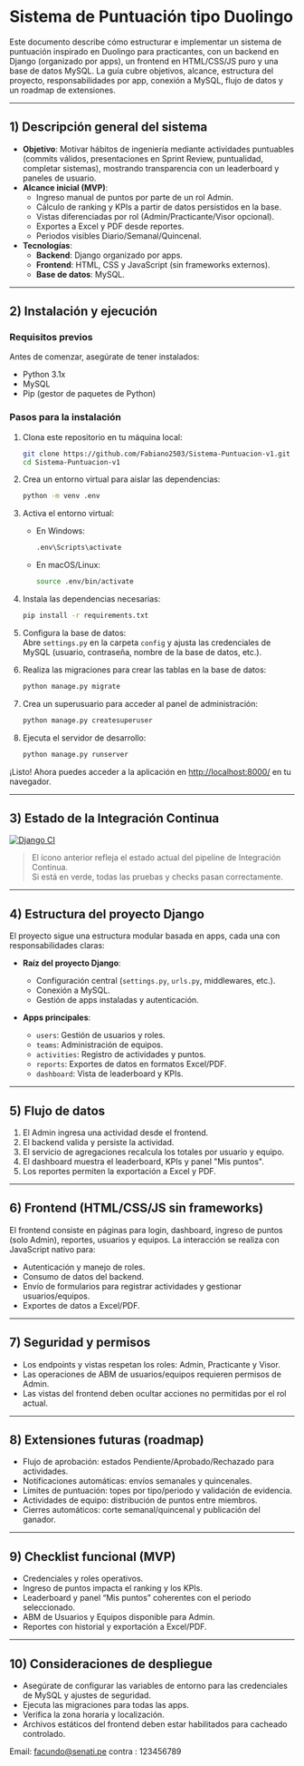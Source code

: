 # Sistema de Puntuación tipo Duolingo

Este documento describe cómo estructurar e implementar un sistema de puntuación inspirado en Duolingo para practicantes, con un backend en Django (organizado por apps), un frontend en HTML/CSS/JS puro y una base de datos MySQL. La guía cubre objetivos, alcance, estructura del proyecto, responsabilidades por app, conexión a MySQL, flujo de datos y un roadmap de extensiones.

---

## 1) Descripción general del sistema

- **Objetivo**: Motivar hábitos de ingeniería mediante actividades puntuables (commits válidos, presentaciones en Sprint Review, puntualidad, completar sistemas), mostrando transparencia con un leaderboard y paneles de usuario.
- **Alcance inicial (MVP)**:
  - Ingreso manual de puntos por parte de un rol Admin.
  - Cálculo de ranking y KPIs a partir de datos persistidos en la base.
  - Vistas diferenciadas por rol (Admin/Practicante/Visor opcional).
  - Exportes a Excel y PDF desde reportes.
  - Periodos visibles Diario/Semanal/Quincenal.
- **Tecnologías**:
  - **Backend**: Django organizado por apps.
  - **Frontend**: HTML, CSS y JavaScript (sin frameworks externos).
  - **Base de datos**: MySQL.

---

## 2) Instalación y ejecución

### Requisitos previos

Antes de comenzar, asegúrate de tener instalados:

- Python 3.1x
- MySQL
- Pip (gestor de paquetes de Python)

### Pasos para la instalación

1. Clona este repositorio en tu máquina local:

    ```bash
    git clone https://github.com/Fabiano2503/Sistema-Puntuacion-v1.git
    cd Sistema-Puntuacion-v1
    ```

2. Crea un entorno virtual para aislar las dependencias:

    ```bash
    python -m venv .env
    ```

3. Activa el entorno virtual:

    - En Windows:

      ```bash
      .env\Scripts\activate
      ```

    - En macOS/Linux:

      ```bash
      source .env/bin/activate
      ```

4. Instala las dependencias necesarias:

    ```bash
    pip install -r requirements.txt
    ```

5. Configura la base de datos:  
   Abre `settings.py` en la carpeta `config` y ajusta las credenciales de MySQL (usuario, contraseña, nombre de la base de datos, etc.).

6. Realiza las migraciones para crear las tablas en la base de datos:

    ```bash
    python manage.py migrate
    ```

7. Crea un superusuario para acceder al panel de administración:

    ```bash
    python manage.py createsuperuser
    ```

8. Ejecuta el servidor de desarrollo:

    ```bash
    python manage.py runserver
    ```

¡Listo! Ahora puedes acceder a la aplicación en [http://localhost:8000/](http://localhost:8000/) en tu navegador.

---

## 3) Estado de la Integración Continua

[![Django CI](https://github.com/Fabiano2503/Sistema-Puntuacion-v1/actions/workflows/django.yml/badge.svg)](https://github.com/Fabiano2503/Sistema-Puntuacion-v1/actions/workflows/django.yml)

> El ícono anterior refleja el estado actual del pipeline de Integración Continua.  
> Si está en verde, todas las pruebas y checks pasan correctamente.

---

## 4) Estructura del proyecto Django

El proyecto sigue una estructura modular basada en apps, cada una con responsabilidades claras:

- **Raíz del proyecto Django**:
  - Configuración central (`settings.py`, `urls.py`, middlewares, etc.).
  - Conexión a MySQL.
  - Gestión de apps instaladas y autenticación.

- **Apps principales**:
  - `users`: Gestión de usuarios y roles.
  - `teams`: Administración de equipos.
  - `activities`: Registro de actividades y puntos.
  - `reports`: Exportes de datos en formatos Excel/PDF.
  - `dashboard`: Vista de leaderboard y KPIs.

---

## 5) Flujo de datos

1. El Admin ingresa una actividad desde el frontend.
2. El backend valida y persiste la actividad.
3. El servicio de agregaciones recalcula los totales por usuario y equipo.
4. El dashboard muestra el leaderboard, KPIs y panel "Mis puntos".
5. Los reportes permiten la exportación a Excel y PDF.

---

## 6) Frontend (HTML/CSS/JS sin frameworks)

El frontend consiste en páginas para login, dashboard, ingreso de puntos (solo Admin), reportes, usuarios y equipos. La interacción se realiza con JavaScript nativo para:

- Autenticación y manejo de roles.
- Consumo de datos del backend.
- Envío de formularios para registrar actividades y gestionar usuarios/equipos.
- Exportes de datos a Excel/PDF.

---

## 7) Seguridad y permisos

- Los endpoints y vistas respetan los roles: Admin, Practicante y Visor.
- Las operaciones de ABM de usuarios/equipos requieren permisos de Admin.
- Las vistas del frontend deben ocultar acciones no permitidas por el rol actual.

---

## 8) Extensiones futuras (roadmap)

- Flujo de aprobación: estados Pendiente/Aprobado/Rechazado para actividades.
- Notificaciones automáticas: envíos semanales y quincenales.
- Límites de puntuación: topes por tipo/periodo y validación de evidencia.
- Actividades de equipo: distribución de puntos entre miembros.
- Cierres automáticos: corte semanal/quincenal y publicación del ganador.

---

## 9) Checklist funcional (MVP)

- Credenciales y roles operativos.
- Ingreso de puntos impacta el ranking y los KPIs.
- Leaderboard y panel “Mis puntos” coherentes con el periodo seleccionado.
- ABM de Usuarios y Equipos disponible para Admin.
- Reportes con historial y exportación a Excel/PDF.

---

## 10) Consideraciones de despliegue

- Asegúrate de configurar las variables de entorno para las credenciales de MySQL y ajustes de seguridad.
- Ejecuta las migraciones para todas las apps.
- Verifica la zona horaria y localización.
- Archivos estáticos del frontend deben estar habilitados para cacheado controlado.


Email: facundo@senati.pe
contra : 123456789